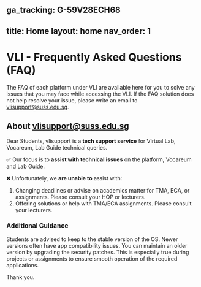 ga_tracking: G-59V28ECH68
---
title: Home
layout: home
nav_order: 1
---

# VLI - Frequently Asked Questions (FAQ)
The FAQ of each platform under VLI are available here for you to solve any issues that you may face while accessing the VLI.
If the FAQ solution does not help resolve your issue, please write an email to <vlisupport@suss.edu.sg>.

## About vlisupport@suss.edu.sg

Dear Students, vlisupport is a **tech support service** for Virtual Lab, Vocareum, Lab Guide technical queries.

✅ Our focus is to **assist with technical issues** on the platform, Vocareum and Lab Guide. 

❌ Unfortunately, we **are unable to** assist with: 

1. Changing deadlines or advise on academics matter for TMA, ECA, or assignments. Please consult your HOP or lecturers. 
2. Offering solutions or help with TMA/ECA assignments. Please consult your lecturers.

### Additional Guidance

Students are advised to keep to the stable version of the OS. Newer versions often have app compatibility issues. You can maintain an older version by upgrading the security patches. This is especially true during projects or assignments to ensure smooth operation of the required applications.

Thank you. 





